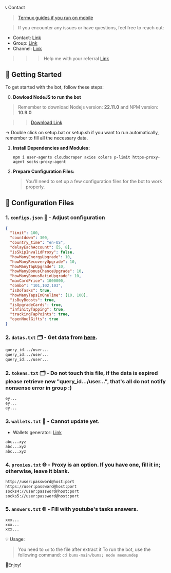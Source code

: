 📞 Contact

> [Termux guides if you run on mobile](https://github.com/MeoMunDep/Guides-for-using-my-script-on-termux.)


> If you encounter any issues or have questions, feel free to reach out:

- Contact: [Link](t.me/MeoMunDep)
- Group: [Link](t.me/KeoAirDropFreeNe)
- Channel: [Link](t.me/KeoAirDropFreeNee)

> > > Help me with your referral [Link](https://t.me/bums/app?startapp=ref_OVMEplvN-go_ganginfo_1854937255193260033
)

## 🚀 Getting Started

To get started with the bot, follow these steps:

0. **Dowload NodeJS to run the bot**
> Remember to download Nodejs version: **22.11.0** and NPM version: **10.9.0**

> > [Download Link](https://t.me/KeoAirDropFreeNe/257/1462)

-> Double click on setup.bat or setup.sh if you want to run automatically, remember to fill all the necessary data.

1. **Install Dependencies and Modules:**

   ```
   npm i user-agents cloudscraper axios colors p-limit https-proxy-agent socks-proxy-agent
   ```

2. **Prepare Configuration Files:**

   > You'll need to set up a few configuration files for the bot to work properly.

## 📁 Configuration Files

### 1. `configs.json` 📜 - Adjust configuration

```json
{
  "limit": 100,
  "countdown": 300,
  "country_time": "en-US",
  "delayEachAccount": [5, 8],
  "isSkipInvalidProxy": false,
  "howManyEnergyUpgrade": 10,
  "howManyRecoveryUpgrade": 10,
  "howManyTapUpgrade": 10,
  "howManyBonusChanceUpgrade": 10,
  "howManyBonusRatioUpgrade": 10,
  "maxCardPrice": 1000000,
  "combo": "101,102,103",
  "isDoTasks": true,
  "howManyTapsInOneTime": [10, 100],
  "isBuyBoosts": true,
  "isUpgradeCards": true,
  "infinityTapping": true,
  "trackingTapPoints": true,
  "openNoelGifts": true
}

```

### 2. `datas.txt` 🗂️ - Get data from [here](https://t.me/KeoAirDropFreeNe/257/6879).

```txt
query_id.../user...
query_id.../user...
query_id.../user...
```

### 2. `tokens.txt` 🗂️ - Do not touch this file, if the data is expired please retrieve new "query_id.../user...", that's all do not notify nonsense error in group :)

```txt
ey...
ey...
ey...
```

### 3. `wallets.txt` 💼 - Cannot update yet.

- Wallets generator: [Link](https://github.com/MeoMunDep/Automatic-Ultimate-Create-Wallets-for-Airdrop)


```txt - wallet address
abc...xyz
abc...xyz
abc...xyz
```

### 4. `proxies.txt` 🌐 - Proxy is an option. If you have one, fill it in; otherwise, leave it blank.

```txt
http://user:password@host:port
https://user:password@host:port
socks4://user:password@host:port
socks5://user:password@host:port
```

### 5. `answers.txt` 🌐 - Fill with youtube's tasks answers.

```txt
xxx...
xxx...
xxx...
```

💡 Usage:

> You need to `cd` to the file after extract it
> To run the bot, use the following command: `cd bums-main/bums; node meomundep`

🎇Enjoy!
